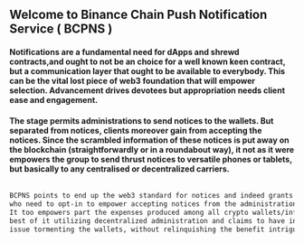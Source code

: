 ## Welcome to Binance Chain Push Notification Service ( BCPNS )


#### Notifications are a fundamental need for dApps and shrewd contracts,and ought to not be an choice for a well known keen contract, but a communication layer that ought to be available to everybody. This can be the vital lost piece of web3 foundation that will empower selection. Advancement drives devotees but appropriation needs client ease and engagement.


#### The stage permits administrations to send notices to the wallets. But separated from notices, clients moreover gain from accepting the notices. Since the scrambled information of these notices is put away on the blockchain (straightforwardly or in a roundabout way), it not as it were empowers the group to send thrust notices to versatile phones or tablets, but basically to any centralised or decentralized carriers.


```markdown

BCPNS points to end up the web3 standard for notices and indeed grants crypto to clients,
who need to opt-in to empower accepting notices from the administrations they are interested in.
It too empowers part the expenses produced among all crypto wallets/infrastructure that builds on
best of it utilizing decentralized administration and claims to have in part illuminated the monetization
issue tormenting the wallets, without relinquishing the benefit intrigued or clients centric approach of the convention.

```

